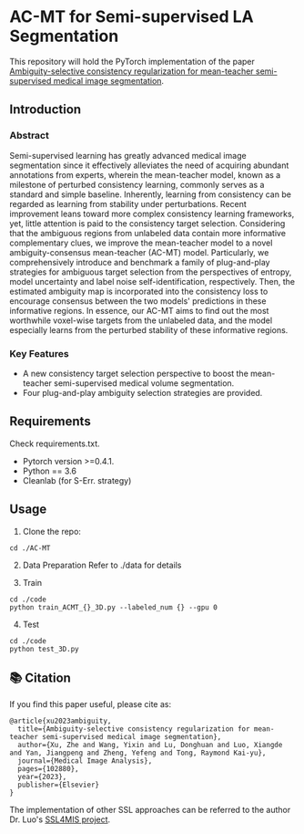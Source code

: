 # AC-MT for Semi-supervised LA Segmentation


This repository will hold the PyTorch implementation of the paper [Ambiguity-selective consistency regularization for mean-teacher semi-supervised medical image segmentation](https://www.sciencedirect.com/science/article/pii/S1361841523001408). 

## Introduction
### Abstract
Semi-supervised learning has greatly advanced medical image segmentation since it effectively alleviates the need of acquiring abundant annotations from experts, wherein the mean-teacher model, known as a milestone of perturbed consistency learning, commonly serves as a standard and simple baseline. Inherently, learning from consistency can be regarded as learning from stability under perturbations. Recent improvement leans toward more complex consistency learning frameworks, yet, little attention is paid to the consistency target selection. Considering that the ambiguous regions from unlabeled data contain more informative complementary clues, we improve the mean-teacher model to a novel ambiguity-consensus mean-teacher (AC-MT) model. Particularly, we comprehensively introduce and benchmark a family of plug-and-play strategies for ambiguous target selection from the perspectives of entropy, model uncertainty and label noise self-identification, respectively. Then, the estimated ambiguity map is incorporated into the consistency loss to encourage consensus between the two models' predictions in these informative regions. In essence, our AC-MT aims to find out the most worthwhile voxel-wise targets from the unlabeled data, and the model especially learns from the perturbed stability of these informative regions. 

### Key Features
- A new consistency target selection perspective to boost the mean-teacher semi-supervised medical volume segmentation.
- Four plug-and-play ambiguity selection strategies are provided.


## Requirements
Check requirements.txt.
* Pytorch version >=0.4.1.
* Python == 3.6 
* Cleanlab (for S-Err. strategy)

## Usage

1. Clone the repo:
```
cd ./AC-MT
```

2. Data Preparation
Refer to ./data for details


3. Train
```
cd ./code
python train_ACMT_{}_3D.py --labeled_num {} --gpu 0
```

4. Test 
```
cd ./code
python test_3D.py
```


## :books: Citation

If you find this paper useful, please cite as:
```
@article{xu2023ambiguity,
  title={Ambiguity-selective consistency regularization for mean-teacher semi-supervised medical image segmentation},
  author={Xu, Zhe and Wang, Yixin and Lu, Donghuan and Luo, Xiangde and Yan, Jiangpeng and Zheng, Yefeng and Tong, Raymond Kai-yu},
  journal={Medical Image Analysis},
  pages={102880},
  year={2023},
  publisher={Elsevier}
}
```
The implementation of other SSL approaches can be referred to the author Dr. Luo's [SSL4MIS project](https://github.com/HiLab-git/SSL4MIS).

